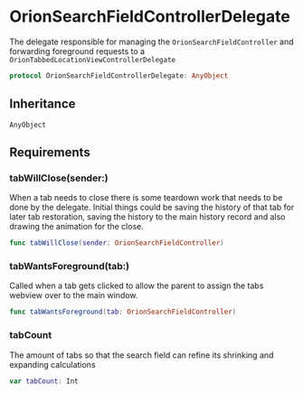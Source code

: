 # OrionSearchFieldControllerDelegate

The delegate responsible for managing the `OrionSearchFieldController` and
forwarding foreground requests to a `OrionTabbedLocationViewControllerDelegate`

``` swift
protocol OrionSearchFieldControllerDelegate: AnyObject 
```

## Inheritance

`AnyObject`

## Requirements

### tabWillClose(sender:​)

When a tab needs to close there is some teardown work that needs
to be done by the delegate. Initial things could be saving the history of that
tab for later tab restoration, saving the history to the main history record
and also drawing the animation for the close.

``` swift
func tabWillClose(sender: OrionSearchFieldController)
```

### tabWantsForeground(tab:​)

Called when a tab gets clicked to allow the parent to assign the tabs
webview over to the main window.

``` swift
func tabWantsForeground(tab: OrionSearchFieldController)
```

### tabCount

The amount of tabs so that the search field can refine its shrinking and expanding calculations

``` swift
var tabCount: Int 
```
